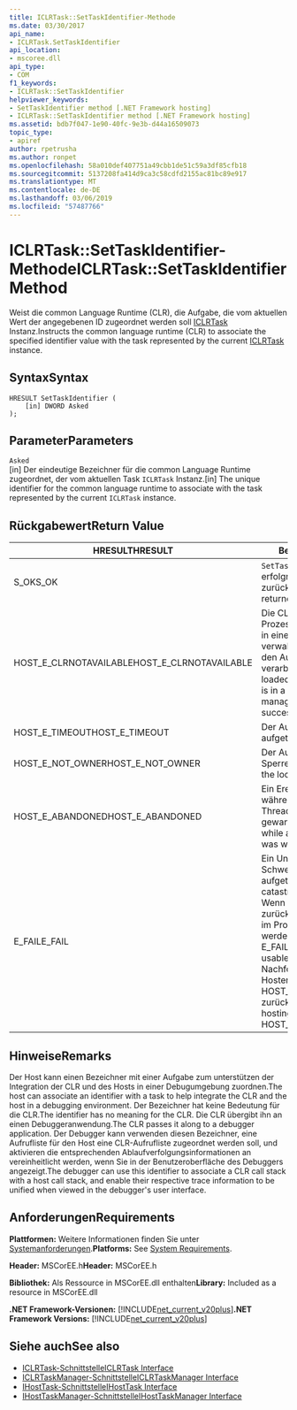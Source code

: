 ```yaml
---
title: ICLRTask::SetTaskIdentifier-Methode
ms.date: 03/30/2017
api_name:
- ICLRTask.SetTaskIdentifier
api_location:
- mscoree.dll
api_type:
- COM
f1_keywords:
- ICLRTask::SetTaskIdentifier
helpviewer_keywords:
- SetTaskIdentifier method [.NET Framework hosting]
- ICLRTask::SetTaskIdentifier method [.NET Framework hosting]
ms.assetid: bdb7f047-1e90-40fc-9e3b-d44a16509073
topic_type:
- apiref
author: rpetrusha
ms.author: ronpet
ms.openlocfilehash: 58a010def407751a49cbb1de51c59a3df85cfb18
ms.sourcegitcommit: 5137208fa414d9ca3c58cdfd2155ac81bc89e917
ms.translationtype: MT
ms.contentlocale: de-DE
ms.lasthandoff: 03/06/2019
ms.locfileid: "57487766"
---
```

# <a name="iclrtasksettaskidentifier-method"></a><span data-ttu-id="f064b-102">ICLRTask::SetTaskIdentifier-Methode</span><span class="sxs-lookup"><span data-stu-id="f064b-102">ICLRTask::SetTaskIdentifier Method</span></span>
<span data-ttu-id="f064b-103">Weist die common Language Runtime (CLR), die Aufgabe, die vom aktuellen Wert der angegebenen ID zugeordnet werden soll [ICLRTask](../../../../docs/framework/unmanaged-api/hosting/iclrtask-interface.md) Instanz.</span><span class="sxs-lookup"><span data-stu-id="f064b-103">Instructs the common language runtime (CLR) to associate the specified identifier value with the task represented by the current [ICLRTask](../../../../docs/framework/unmanaged-api/hosting/iclrtask-interface.md) instance.</span></span>  
  
## <a name="syntax"></a><span data-ttu-id="f064b-104">Syntax</span><span class="sxs-lookup"><span data-stu-id="f064b-104">Syntax</span></span>  
  
```  
HRESULT SetTaskIdentifier (  
    [in] DWORD Asked  
);  
```  
  
## <a name="parameters"></a><span data-ttu-id="f064b-105">Parameter</span><span class="sxs-lookup"><span data-stu-id="f064b-105">Parameters</span></span>  
 `Asked`  
 <span data-ttu-id="f064b-106">[in] Der eindeutige Bezeichner für die common Language Runtime zugeordnet, der vom aktuellen Task `ICLRTask` Instanz.</span><span class="sxs-lookup"><span data-stu-id="f064b-106">[in] The unique identifier for the common language runtime to associate with the task represented by the current `ICLRTask` instance.</span></span>  
  
## <a name="return-value"></a><span data-ttu-id="f064b-107">Rückgabewert</span><span class="sxs-lookup"><span data-stu-id="f064b-107">Return Value</span></span>  
  
|<span data-ttu-id="f064b-108">HRESULT</span><span class="sxs-lookup"><span data-stu-id="f064b-108">HRESULT</span></span>|<span data-ttu-id="f064b-109">Beschreibung</span><span class="sxs-lookup"><span data-stu-id="f064b-109">Description</span></span>|  
|-------------|-----------------|  
|<span data-ttu-id="f064b-110">S_OK</span><span class="sxs-lookup"><span data-stu-id="f064b-110">S_OK</span></span>|<span data-ttu-id="f064b-111">`SetTaskIdentifier` wurde erfolgreich zurückgegeben.</span><span class="sxs-lookup"><span data-stu-id="f064b-111">`SetTaskIdentifier` returned successfully.</span></span>|  
|<span data-ttu-id="f064b-112">HOST_E_CLRNOTAVAILABLE</span><span class="sxs-lookup"><span data-stu-id="f064b-112">HOST_E_CLRNOTAVAILABLE</span></span>|<span data-ttu-id="f064b-113">Die CLR wurde nicht in einen Prozess geladen und befindet sich in einem Zustand, in dem nicht verwalteten Code ausführen oder den Aufruf erfolgreich zu verarbeiten.</span><span class="sxs-lookup"><span data-stu-id="f064b-113">The CLR has not been loaded into a process, or the CLR is in a state in which it cannot run managed code or process the call successfully.</span></span>|  
|<span data-ttu-id="f064b-114">HOST_E_TIMEOUT</span><span class="sxs-lookup"><span data-stu-id="f064b-114">HOST_E_TIMEOUT</span></span>|<span data-ttu-id="f064b-115">Der Aufruf ist ein Timeout aufgetreten.</span><span class="sxs-lookup"><span data-stu-id="f064b-115">The call timed out.</span></span>|  
|<span data-ttu-id="f064b-116">HOST_E_NOT_OWNER</span><span class="sxs-lookup"><span data-stu-id="f064b-116">HOST_E_NOT_OWNER</span></span>|<span data-ttu-id="f064b-117">Der Aufrufer ist nicht Besitzer der Sperre.</span><span class="sxs-lookup"><span data-stu-id="f064b-117">The caller does not own the lock.</span></span>|  
|<span data-ttu-id="f064b-118">HOST_E_ABANDONED</span><span class="sxs-lookup"><span data-stu-id="f064b-118">HOST_E_ABANDONED</span></span>|<span data-ttu-id="f064b-119">Ein Ereignis wurde abgebrochen, während sich der blockierte Thread oder eine Fiber darauf gewartet.</span><span class="sxs-lookup"><span data-stu-id="f064b-119">An event was canceled while a blocked thread or fiber was waiting on it.</span></span>|  
|<span data-ttu-id="f064b-120">E_FAIL</span><span class="sxs-lookup"><span data-stu-id="f064b-120">E_FAIL</span></span>|<span data-ttu-id="f064b-121">Ein Unbekannter Schwerwiegender Fehler ist aufgetreten.</span><span class="sxs-lookup"><span data-stu-id="f064b-121">An unknown catastrophic failure occurred.</span></span> <span data-ttu-id="f064b-122">Wenn eine Methode E_FAIL zurückgibt, ist die CLR nicht mehr im Prozess verwendet werden.</span><span class="sxs-lookup"><span data-stu-id="f064b-122">When a method returns E_FAIL, the CLR is no longer usable within the process.</span></span> <span data-ttu-id="f064b-123">Nachfolgende Aufrufe zum Hosten der Methoden HOST_E_CLRNOTAVAILABLE zurück.</span><span class="sxs-lookup"><span data-stu-id="f064b-123">Subsequent calls to hosting methods return HOST_E_CLRNOTAVAILABLE.</span></span>|  
  
## <a name="remarks"></a><span data-ttu-id="f064b-124">Hinweise</span><span class="sxs-lookup"><span data-stu-id="f064b-124">Remarks</span></span>  
 <span data-ttu-id="f064b-125">Der Host kann einen Bezeichner mit einer Aufgabe zum unterstützen der Integration der CLR und des Hosts in einer Debugumgebung zuordnen.</span><span class="sxs-lookup"><span data-stu-id="f064b-125">The host can associate an identifier with a task to help integrate the CLR and the host in a debugging environment.</span></span> <span data-ttu-id="f064b-126">Der Bezeichner hat keine Bedeutung für die CLR.</span><span class="sxs-lookup"><span data-stu-id="f064b-126">The identifier has no meaning for the CLR.</span></span> <span data-ttu-id="f064b-127">Die CLR übergibt ihn an einen Debuggeranwendung.</span><span class="sxs-lookup"><span data-stu-id="f064b-127">The CLR passes it along to a debugger application.</span></span> <span data-ttu-id="f064b-128">Der Debugger kann verwenden diesen Bezeichner, eine Aufrufliste für den Host eine CLR-Aufrufliste zugeordnet werden soll, und aktivieren die entsprechenden Ablaufverfolgungsinformationen an vereinheitlicht werden, wenn Sie in der Benutzeroberfläche des Debuggers angezeigt.</span><span class="sxs-lookup"><span data-stu-id="f064b-128">The debugger can use this identifier to associate a CLR call stack with a host call stack, and enable their respective trace information to be unified when viewed in the debugger's user interface.</span></span>  
  
## <a name="requirements"></a><span data-ttu-id="f064b-129">Anforderungen</span><span class="sxs-lookup"><span data-stu-id="f064b-129">Requirements</span></span>  
 <span data-ttu-id="f064b-130">**Plattformen:** Weitere Informationen finden Sie unter [Systemanforderungen](../../../../docs/framework/get-started/system-requirements.md).</span><span class="sxs-lookup"><span data-stu-id="f064b-130">**Platforms:** See [System Requirements](../../../../docs/framework/get-started/system-requirements.md).</span></span>  
  
 <span data-ttu-id="f064b-131">**Header:** MSCorEE.h</span><span class="sxs-lookup"><span data-stu-id="f064b-131">**Header:** MSCorEE.h</span></span>  
  
 <span data-ttu-id="f064b-132">**Bibliothek:** Als Ressource in MSCorEE.dll enthalten</span><span class="sxs-lookup"><span data-stu-id="f064b-132">**Library:** Included as a resource in MSCorEE.dll</span></span>  
  
 <span data-ttu-id="f064b-133">**.NET Framework-Versionen:** [!INCLUDE[net_current_v20plus](../../../../includes/net-current-v20plus-md.md)]</span><span class="sxs-lookup"><span data-stu-id="f064b-133">**.NET Framework Versions:** [!INCLUDE[net_current_v20plus](../../../../includes/net-current-v20plus-md.md)]</span></span>  
  
## <a name="see-also"></a><span data-ttu-id="f064b-134">Siehe auch</span><span class="sxs-lookup"><span data-stu-id="f064b-134">See also</span></span>
- [<span data-ttu-id="f064b-135">ICLRTask-Schnittstelle</span><span class="sxs-lookup"><span data-stu-id="f064b-135">ICLRTask Interface</span></span>](../../../../docs/framework/unmanaged-api/hosting/iclrtask-interface.md)
- [<span data-ttu-id="f064b-136">ICLRTaskManager-Schnittstelle</span><span class="sxs-lookup"><span data-stu-id="f064b-136">ICLRTaskManager Interface</span></span>](../../../../docs/framework/unmanaged-api/hosting/iclrtaskmanager-interface.md)
- [<span data-ttu-id="f064b-137">IHostTask-Schnittstelle</span><span class="sxs-lookup"><span data-stu-id="f064b-137">IHostTask Interface</span></span>](../../../../docs/framework/unmanaged-api/hosting/ihosttask-interface.md)
- [<span data-ttu-id="f064b-138">IHostTaskManager-Schnittstelle</span><span class="sxs-lookup"><span data-stu-id="f064b-138">IHostTaskManager Interface</span></span>](../../../../docs/framework/unmanaged-api/hosting/ihosttaskmanager-interface.md)
